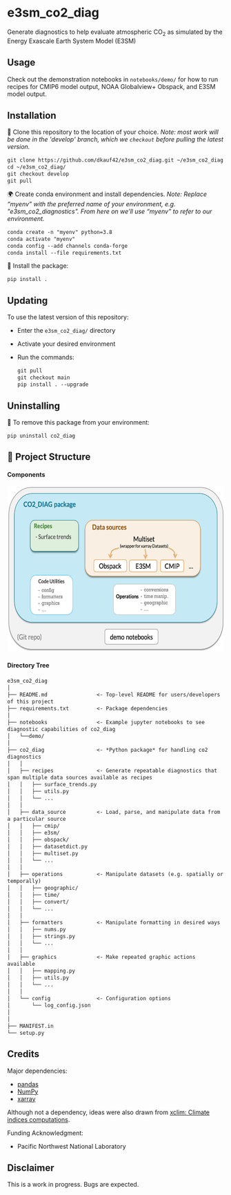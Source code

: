 # e3sm_co2_diag
Generate diagnostics to help evaluate atmospheric CO<sub>2</sub> 
as simulated by the Energy Exascale Earth System Model (E3SM)

## Usage

Check out the demonstration notebooks in `notebooks/demo/` 
for how to run recipes for CMIP6 model output, NOAA Globalview+ Obspack, and E3SM model output.


## Installation

👥 Clone this repository to the location of your choice. 
*Note: most work will be done in the 'develop' branch, 
which we `checkout` before pulling the latest version.*
```shell script
git clone https://github.com/dkauf42/e3sm_co2_diag.git ~/e3sm_co2_diag
cd ~/e3sm_co2_diag/
git checkout develop
git pull
```

🌍 Create conda environment and install dependencies. 
*Note: Replace “myenv” with the preferred name of your environment, e.g. "e3sm_co2_diagnostics". 
From here on we’ll use “myenv” to refer to our environment.*

```shell script
conda create -n "myenv" python=3.8
conda activate "myenv"
conda config --add channels conda-forge
conda install --file requirements.txt
```

💾 Install the package:
```shell script
pip install .
```

## Updating

To use the latest version of this repository:
- Enter the `e3sm_co2_diag/` directory
- Activate your desired environment
- Run the commands:

   ```
   git pull
   git checkout main
   pip install . --upgrade
   ```

## Uninstalling

🚮 To remove this package from your environment:

```
pip uninstall co2_diag
```

## 📁 Project Structure

#### Components

<img src="./.images/structure_diagram_20210415.png" alt="components" width="607" height="384"/>

#### Directory Tree
```
e3sm_co2_diag
│
├── README.md                <- Top-level README for users/developers of this project
├── requirements.txt         <- Package dependencies
│
├── notebooks                <- Example jupyter notebooks to see diagnostic capabilities of co2_diag
│   └──demo/
│
├── co2_diag                 <- *Python package* for handling co2 diagnostics
│   │
│   ├── recipes              <- Generate repeatable diagnostics that span multiple data sources available as recipes 
│   │   ├── surface_trends.py
│   │   ├── utils.py
│   │   └── ...
│   │
│   ├── data_source          <- Load, parse, and manipulate data from a particular source
│   │   ├── cmip/
│   │   ├── e3sm/
│   │   ├── obspack/
│   │   ├── datasetdict.py
│   │   ├── multiset.py
│   │   └── ...
│   │
│   ├── operations           <- Manipulate datasets (e.g. spatially or temporally) 
│   │   ├── geographic/
│   │   ├── time/
│   │   ├── convert/
│   │   └── ...
│   │
│   ├── formatters           <- Manipulate formatting in desired ways
│   │   ├── nums.py
│   │   ├── strings.py
│   │   └── ...
│   │
│   ├── graphics             <- Make repeated graphic actions available 
│   │   ├── mapping.py
│   │   ├── utils.py
│   │   └── ...
│   │
│   └── config               <- Configuration options
│       └── log_config.json
│
│
├── MANIFEST.in
└── setup.py
```

## Credits

Major dependencies:

* [pandas](https://pandas.pydata.org/)
* [NumPy](https://www.numpy.org)
* [xarray](http://xarray.pydata.org/en/stable/)

Although not a dependency, ideas were also drawn from [xclim: Climate indices computations](https://github.com/Ouranosinc/xclim).

Funding Acknowledgment:

* Pacific Northwest National Laboratory

## Disclaimer

This is a work in progress.  Bugs are expected.